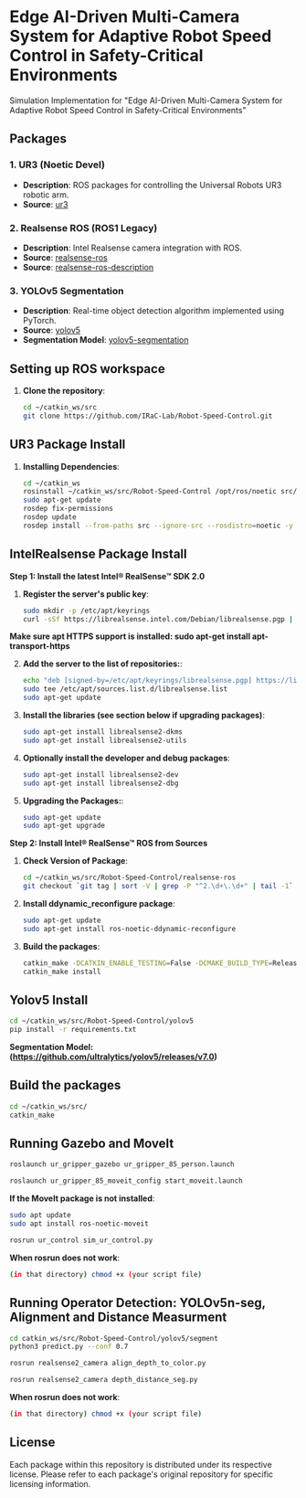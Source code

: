 # Edge AI-Driven Multi-Camera System for Adaptive Robot Speed Control in Safety-Critical Environments
 Simulation Implementation for "Edge AI-Driven Multi-Camera System for Adaptive Robot Speed Control in Safety-Critical Environments"


## Packages

### 1. UR3 (Noetic Devel)
- **Description**: ROS packages for controlling the Universal Robots UR3 robotic arm.
- **Source**: [ur3](https://github.com/cambel/ur3.git)

### 2. Realsense ROS (ROS1 Legacy)
- **Description**: Intel Realsense camera integration with ROS.
- **Source**: [realsense-ros](https://github.com/IntelRealSense/realsense-ros/tree/ros1-legacy)
- **Source**: [realsense-ros-description](https://github.com/issaiass/realsense2_description)
  
### 3. YOLOv5 Segmentation
- **Description**: Real-time object detection algorithm implemented using PyTorch.
- **Source**: [yolov5](https://github.com/ultralytics/yolov5)
- **Segmentation Model**: [yolov5-segmentation](https://github.com/ultralytics/yolov5/releases/v7.0)


## Setting up ROS workspace

1. **Clone the repository**:

    ```bash
    cd ~/catkin_ws/src
    git clone https://github.com/IRaC-Lab/Robot-Speed-Control.git
    ```


## UR3 Package Install

1. **Installing Dependencies**:

    ```bash
    cd ~/catkin_ws
    rosinstall ~/catkin_ws/src/Robot-Speed-Control /opt/ros/noetic src/Robot-Speed-Control/ur3/dependencies.rosinstall
    sudo apt-get update
    rosdep fix-permissions
    rosdep update
    rosdep install --from-paths src --ignore-src --rosdistro=noetic -y
    ```

## IntelRealsense Package Install

**Step 1: Install the latest Intel® RealSense™ SDK 2.0**

1. **Register the server's public key**:

    ```bash
    sudo mkdir -p /etc/apt/keyrings
    curl -sSf https://librealsense.intel.com/Debian/librealsense.pgp | sudo tee /etc/apt/keyrings/librealsense.pgp > /dev/null
    ```
**Make sure apt HTTPS support is installed: sudo apt-get install apt-transport-https**
    
2. **Add the server to the list of repositories:**:

    ```bash
    echo "deb [signed-by=/etc/apt/keyrings/librealsense.pgp] https://librealsense.intel.com/Debian/apt-repo `lsb_release -cs` main" | \
    sudo tee /etc/apt/sources.list.d/librealsense.list
    sudo apt-get update
    ```

3. **Install the libraries (see section below if upgrading packages)**:

    ```bash
    sudo apt-get install librealsense2-dkms
    sudo apt-get install librealsense2-utils
    ```
    
4. **Optionally install the developer and debug packages**:

    ```bash
    sudo apt-get install librealsense2-dev
    sudo apt-get install librealsense2-dbg
    ```
    
5. **Upgrading the Packages:**:

    ```bash
    sudo apt-get update
    sudo apt-get upgrade
    ```
    
**Step 2: Install Intel® RealSense™ ROS from Sources**

1. **Check Version of Package**:

    ```bash
    cd ~/catkin_ws/src/Robot-Speed-Control/realsense-ros
    git checkout `git tag | sort -V | grep -P "^2.\d+\.\d+" | tail -1`
    ```

2. **Install ddynamic_reconfigure package**:

    ```bash
    sudo apt-get update
    sudo apt-get install ros-noetic-ddynamic-reconfigure
    ```

3. **Build the packages**:

    ```bash
    catkin_make -DCATKIN_ENABLE_TESTING=False -DCMAKE_BUILD_TYPE=Release
    catkin_make install
    ```

## Yolov5 Install

```bash
cd ~/catkin_ws/src/Robot-Speed-Control/yolov5
pip install -r requirements.txt
```
**Segmentation Model: (https://github.com/ultralytics/yolov5/releases/v7.0)**


## Build the packages

```bash
cd ~/catkin_ws/src/
catkin_make
```


## Running Gazebo and MoveIt

```bash
roslaunch ur_gripper_gazebo ur_gripper_85_person.launch
```
    
```bash
roslaunch ur_gripper_85_moveit_config start_moveit.launch
```

**If the MoveIt package is not installed**:
```bash
sudo apt update
sudo apt install ros-noetic-moveit
```

```bash
rosrun ur_control sim_ur_control.py
```

**When rosrun does not work**:
```bash
(in that directory) chmod +x (your script file)
```

## Running Operator Detection: YOLOv5n-seg, Alignment and Distance Measurment

```bash
cd catkin_ws/src/Robot-Speed-Control/yolov5/segment
python3 predict.py --conf 0.7
```
    
```bash
rosrun realsense2_camera align_depth_to_color.py
```

```bash
rosrun realsense2_camera depth_distance_seg.py
```

**When rosrun does not work**:
```bash
(in that directory) chmod +x (your script file)
```


## License

Each package within this repository is distributed under its respective license. Please refer to each package's original repository for specific licensing information.
